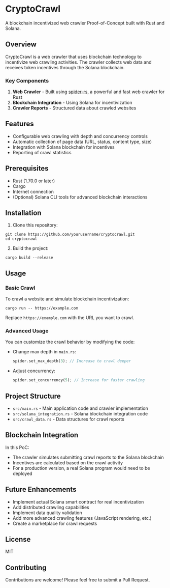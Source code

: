 # CryptoCrawl

A blockchain incentivized web crawler Proof-of-Concept built with Rust and Solana.

## Overview

CryptoCrawl is a web crawler that uses blockchain technology to incentivize web crawling activities. The crawler collects web data and receives token incentives through the Solana blockchain.

### Key Components

1. **Web Crawler** - Built using [spider-rs](https://github.com/spider-rs/spider), a powerful and fast web crawler for Rust
2. **Blockchain Integration** - Using Solana for incentivization
3. **Crawler Reports** - Structured data about crawled websites

## Features

- Configurable web crawling with depth and concurrency controls
- Automatic collection of page data (URL, status, content type, size)
- Integration with Solana blockchain for incentives
- Reporting of crawl statistics

## Prerequisites

- Rust (1.70.0 or later)
- Cargo
- Internet connection
- (Optional) Solana CLI tools for advanced blockchain interactions

## Installation

1. Clone this repository:
```
git clone https://github.com/yourusername/cryptocrawl.git
cd cryptocrawl
```

2. Build the project:
```
cargo build --release
```

## Usage

### Basic Crawl

To crawl a website and simulate blockchain incentivization:

```
cargo run -- https://example.com
```

Replace `https://example.com` with the URL you want to crawl.

### Advanced Usage

You can customize the crawl behavior by modifying the code:

- Change max depth in `main.rs`:
  ```rust
  spider.set_max_depth(3); // Increase to crawl deeper
  ```

- Adjust concurrency:
  ```rust
  spider.set_concurrency(5); // Increase for faster crawling
  ```

## Project Structure

- `src/main.rs` - Main application code and crawler implementation
- `src/solana_integration.rs` - Solana blockchain integration code
- `src/crawl_data.rs` - Data structures for crawl reports

## Blockchain Integration

In this PoC:
- The crawler simulates submitting crawl reports to the Solana blockchain
- Incentives are calculated based on the crawl activity
- For a production version, a real Solana program would need to be deployed

## Future Enhancements

- Implement actual Solana smart contract for real incentivization
- Add distributed crawling capabilities
- Implement data quality validation
- Add more advanced crawling features (JavaScript rendering, etc.)
- Create a marketplace for crawl requests

## License

MIT

## Contributing

Contributions are welcome! Please feel free to submit a Pull Request. 